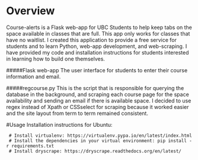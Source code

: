 # Overview
Course-alerts is a Flask web-app for UBC Students to help keep tabs on the space available in classes that are full. This app only works for classes that have no waitlist. I created this application to provide a free service for students and to learn Python, web-app development, and web-scraping. I have provided my code and installation instructions for students interested in learning how to build one themselves.

#####Flask web-app
The user interface for students to enter their course information and email. 

#####regcourse.py
This is the script that is responsible for querying the database in the background, and scraping each course page for the space availability and sending an email if there is available space. I decided to use regex instead of Xpath or CSSselect for scraping because it worked easier and the site layout from term to term remained consistent. 

#Usage
Installation instructions for Ubuntu:
```
 # Install virtualenv: https://virtualenv.pypa.io/en/latest/index.html
 # Install the dependencies in your virtual environment: pip install -r requirements.txt
 # Install dryscrape: https://dryscrape.readthedocs.org/en/latest/
```
